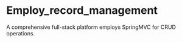 # Employ_record_management
A comprehensive full-stack platform employs SpringMVC for CRUD operations.
